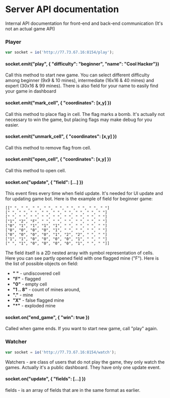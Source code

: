# Server API documentation
Internal API documentation for front-end and back-end communication (It's not an actual game API)

### Player
```javascript
var socket = io('http://77.73.67.16:8154/play');
```

#### socket.emit("play", { "difficulty": "beginner", "name": "Cool Hacker"})
Call this method to start new game. You can select different difficulty among beginner (9x9 & 10 mines), intermediate (16x16 & 40 mines) and expert (30x16 & 99 mines). There is also field for your name to easily find your game in dashboard

#### socket.emit("mark_cell", { "coordinates": [x,y] })
Call this method to place flag in cell. The flag marks a bomb. It's actually not necessary to win the game, but placing flags may make debug for you easier.

#### socket.emit("unmark_cell", { "coordinates": [x,y] })
Call this method to remove flag from cell. 

#### socket.emit("open_cell", { "coordinates": [x,y] })
Call this method to open cell.

#### socket.on("update", { "field": [...] })
This event fires every time when field update. It's needed for UI update and for updating game bot. Here is the example of field for beginner game:
```
[[" ", " ", " ", " ", " ", " ", " ", " ", " "]
[" ", " ", " ", " ", " ", " ", " ", " ", " "]
[" ", " ", " ", " ", " ", " ", " ", " ", " "]
["1", "2", "F", " ", " ", " ", " ", " ", " "]
["0", "1", "1", "1", "1", " ", " ", " ", " "]
["0", "0", "0", "0", "1", " ", " ", " ", " "]
["0", "0", "0", "0", "1", "2", "2", " ", " "]
["1", "1", "0", "0", "0", "0", "1", " ", " "]
[" ", "1", "0", "0", "0", "0", "1", " ", " "]]
```
The field itself is a 2D nested array with symbol representation of cells. Here you can see partly opened field with one flagged mine ("F"). Here is the list of possible objects on field:
- __" "__ - undiscovered cell
- __"F"__ - flagged
- __"0"__ - empty cell
- __"1 .. 8"__ - count of mines around,
- __"."__ - mine
- __"X"__ - false flagged mine
- __"*"__ - exploded mine

#### socket.on("end_game", { "win": true })
Called when game ends. If you want to start new game, call "play" again.

### Watcher
```javascript
var socket = io('http://77.73.67.16:8154/watch');
```
Watchers - are class of users that do not play the game, they only watch the games. Actually it's a public dashboard. They have only one update event.

#### socket.on("update", { "fields": [...] })
fields - is an array of fields that are in the same format as earlier.
